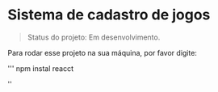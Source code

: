 <h1> Sistema de cadastro de jogos </h1>

> Status do projeto: Em desenvolvimento.

Para rodar esse projeto na sua máquina, por favor digite: 

'''
npm instal reacct 

''
